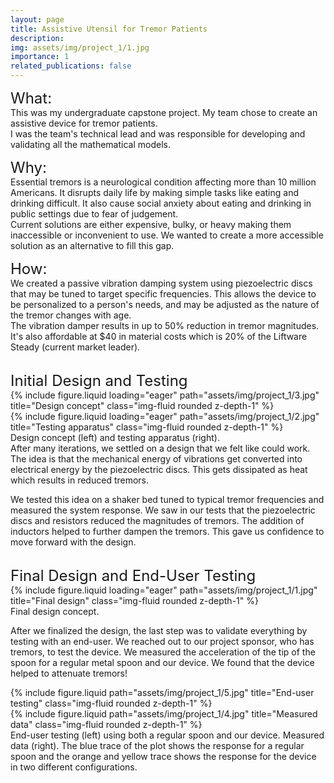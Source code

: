 ```yaml
---
layout: page
title: Assistive Utensil for Tremor Patients
description: 
img: assets/img/project_1/1.jpg
importance: 1
related_publications: false
---
```

<p>
    <span style="font-size: 24px">What: </span>
        <br><span>This was my undergraduate capstone project. My team chose to create an assistive device for tremor patients.
        </span>
        <br><span class="line-space">
            I was the team's technical lead and was responsible for developing and validating all the mathematical models. 
        </span>
</p>

<p>
    <span style="font-size: 24px">Why: </span>
        <br><span>
            Essential tremors is a neurological condition affecting more than 10 million Americans. 
            It disrupts daily life by making simple tasks like eating and drinking difficult. It also cause social anxiety about eating and drinking in public settings due to fear of judgement.
        </span>
        <br><span class="line-space">
            Current solutions are either expensive, bulky, or heavy making them inaccessible or inconvenient to use. We wanted to create a more accessible solution as an alternative to fill this gap.
        </span>
</p>

<p>
    <span style="font-size: 24px">How: </span>
        <br><span>
            We created a passive vibration damping system using piezoelectric discs that may be tuned to target specific frequencies. 
            This allows the device to be personalized to a person's needs, and may be adjusted as the nature of the tremor changes with age.
        </span>
        <br><span class="line-space">
            The vibration damper results in up to 50% reduction in tremor magnitudes. It's also affordable at $40 in material costs which is 20% of the Liftware Steady (current market leader).
        </span>
</p>

<br>
<span style="font-size: 24px">Initial Design and Testing</span>
<div class="row">
    <div class="col-sm mt-3 mt-md-0">
        {% include figure.liquid loading="eager" path="assets/img/project_1/3.jpg" title="Design concept" class="img-fluid rounded z-depth-1" %}
    </div>
    <div class="col-sm mt-3 mt-md-0">
        {% include figure.liquid loading="eager" path="assets/img/project_1/2.jpg" title="Testing apparatus" class="img-fluid rounded z-depth-1" %}
    </div>
</div>
<div class="caption">
    Design concept (left) and testing apparatus (right).
</div>
After many iterations, we settled on a design that we felt like could work. The idea is that the mechanical energy of vibrations get converted into electrical energy by the piezoelectric discs. This gets dissipated as heat which results in reduced tremors. 

We tested this idea on a shaker bed tuned to typical tremor frequencies and measured the system response. We saw in our tests that the piezoelectric discs and resistors reduced the magnitudes of tremors. The addition of inductors helped to further dampen the tremors. This gave us confidence to move forward with the design.

<br>
<span style="font-size: 24px">Final Design and End-User Testing</span>
<div class="row justify-content-sm-center">
    <div class="col-sm-8 mt-3 mt-md-0">
        {% include figure.liquid loading="eager" path="assets/img/project_1/1.jpg" title="Final design" class="img-fluid rounded z-depth-1" %}
    </div>
</div>
<div class="caption">
    Final design concept.
</div>

After we finalized the design, the last step was to validate everything by testing with an end-user. We reached out to our project sponsor, who has tremors, to test the device. 
We measured the acceleration of the tip of the spoon for a regular metal spoon and our device. We found that the device helped to attenuate tremors! 

<div class="row justify-content-sm-center">
    <div class="col-sm mt-3 mt-md-0">
        {% include figure.liquid path="assets/img/project_1/5.jpg" title="End-user testing" class="img-fluid rounded z-depth-1" %}
    </div>
    <div class="col-sm mt-3 mt-md-0">
        {% include figure.liquid path="assets/img/project_1/4.jpg" title="Measured data" class="img-fluid rounded z-depth-1" %}
    </div>
</div>
<div class="caption">
    End-user testing (left) using both a regular spoon and our device. Measured data (right). The blue trace of the plot shows the response for a regular spoon and the orange and yellow trace shows the response for the device in two different configurations. 
</div>

